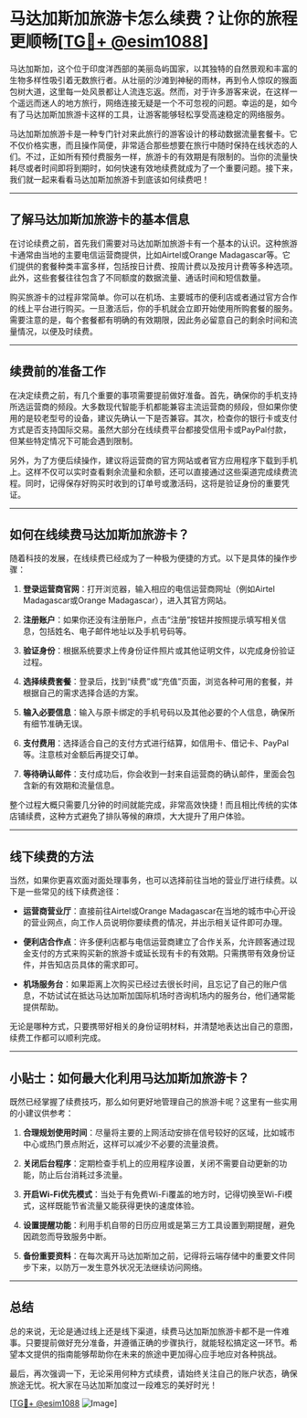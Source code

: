 # 马达加斯加旅游卡怎么续费？让你的旅程更顺畅[[TG💪+ @esim1088](https://t.me/s/esim1088)]

马达加斯加，这个位于印度洋西部的美丽岛屿国家，以其独特的自然景观和丰富的生物多样性吸引着无数旅行者。从壮丽的沙滩到神秘的雨林，再到令人惊叹的猴面包树大道，这里每一处风景都让人流连忘返。然而，对于许多游客来说，在这样一个遥远而迷人的地方旅行，网络连接无疑是一个不可忽视的问题。幸运的是，如今有了马达加斯加旅游卡这样的工具，让游客能够轻松享受高速稳定的网络服务。

马达加斯加旅游卡是一种专门针对来此旅行的游客设计的移动数据流量套餐卡。它不仅价格实惠，而且操作简便，非常适合那些想要在旅行中随时保持在线状态的人们。不过，正如所有预付费服务一样，旅游卡的有效期是有限制的。当你的流量快耗尽或者时间即将到期时，如何快速有效地续费就成为了一个重要问题。接下来，我们就一起来看看马达加斯加旅游卡到底该如何续费吧！

---

## 了解马达加斯加旅游卡的基本信息

在讨论续费之前，首先我们需要对马达加斯加旅游卡有一个基本的认识。这种旅游卡通常由当地的主要电信运营商提供，比如Airtel或Orange Madagascar等。它们提供的套餐种类丰富多样，包括按日计费、按周计费以及按月计费等多种选项。此外，这些套餐往往包含了不同额度的数据流量、通话时间和短信数量。

购买旅游卡的过程非常简单。你可以在机场、主要城市的便利店或者通过官方合作的线上平台进行购买。一旦激活后，你的手机就会立即开始使用所购套餐的服务。需要注意的是，每个套餐都有明确的有效期限，因此务必留意自己的剩余时间和流量情况，以便及时续费。

---

## 续费前的准备工作

在决定续费之前，有几个重要的事项需要提前做好准备。首先，确保你的手机支持所选运营商的频段。大多数现代智能手机都能兼容主流运营商的频段，但如果你使用的是较老型号的设备，建议先确认一下是否兼容。其次，检查你的银行卡或支付方式是否支持国际交易。虽然大部分在线续费平台都接受信用卡或PayPal付款，但某些特定情况下可能会遇到限制。

另外，为了方便后续操作，建议将运营商的官方网站或者官方应用程序下载到手机上。这样不仅可以实时查看剩余流量和余额，还可以直接通过这些渠道完成续费流程。同时，记得保存好购买时收到的订单号或激活码，这将是验证身份的重要凭证。

---

## 如何在线续费马达加斯加旅游卡？

随着科技的发展，在线续费已经成为了一种极为便捷的方式。以下是具体的操作步骤：

1. **登录运营商官网**：打开浏览器，输入相应的电信运营商网址（例如Airtel Madagascar或Orange Madagascar），进入其官方网站。
   
2. **注册账户**：如果你还没有注册账户，点击“注册”按钮并按照提示填写相关信息，包括姓名、电子邮件地址以及手机号码等。

3. **验证身份**：根据系统要求上传身份证件照片或其他证明文件，以完成身份验证过程。

4. **选择续费套餐**：登录后，找到“续费”或“充值”页面，浏览各种可用的套餐，并根据自己的需求选择合适的方案。

5. **输入必要信息**：输入与原卡绑定的手机号码以及其他必要的个人信息，确保所有细节准确无误。

6. **支付费用**：选择适合自己的支付方式进行结算，如信用卡、借记卡、PayPal等。注意核对金额后再提交订单。

7. **等待确认邮件**：支付成功后，你会收到一封来自运营商的确认邮件，里面会包含新的有效期和流量信息。

整个过程大概只需要几分钟的时间就能完成，非常高效快捷！而且相比传统的实体店铺续费，这种方式避免了排队等候的麻烦，大大提升了用户体验。

---

## 线下续费的方法

当然，如果你更喜欢面对面处理事务，也可以选择前往当地的营业厅进行续费。以下是一些常见的线下续费途径：

- **运营商营业厅**：直接前往Airtel或Orange Madagascar在当地的城市中心开设的营业网点，向工作人员说明你要续费的情况，并出示相关证件即可办理。

- **便利店合作点**：许多便利店都与电信运营商建立了合作关系，允许顾客通过现金支付的方式来购买新的旅游卡或延长现有卡的有效期。只需携带有效身份证件，并告知店员具体的需求即可。

- **机场服务台**：如果距离上次购买已经过去很长时间，且忘记了自己的账户信息，不妨试试在抵达马达加斯加国际机场时咨询机场内的服务台，他们通常能提供帮助。

无论是哪种方式，只要携带好相关的身份证明材料，并清楚地表达出自己的意图，续费工作都可以顺利完成。

---

## 小贴士：如何最大化利用马达加斯加旅游卡？

既然已经掌握了续费技巧，那么如何更好地管理自己的旅游卡呢？这里有一些实用的小建议供参考：

1. **合理规划使用时间**：尽量将主要的上网活动安排在信号较好的区域，比如城市中心或热门景点附近，这样可以减少不必要的流量浪费。

2. **关闭后台程序**：定期检查手机上的应用程序设置，关闭不需要自动更新的功能，防止后台消耗过多流量。

3. **开启Wi-Fi优先模式**：当处于有免费Wi-Fi覆盖的地方时，记得切换至Wi-Fi模式，这样既能节省流量又能获得更快的速度体验。

4. **设置提醒功能**：利用手机自带的日历应用或是第三方工具设置到期提醒，避免因疏忽而导致服务中断。

5. **备份重要资料**：在每次离开马达加斯加之前，记得将云端存储中的重要文件同步下来，以防万一发生意外状况无法继续访问网络。

---

## 总结

总的来说，无论是通过线上还是线下渠道，续费马达加斯加旅游卡都不是一件难事。只要提前做好充分准备，并遵循正确的步骤执行，就能轻松搞定这一环节。希望本文提供的指南能够帮助你在未来的旅途中更加得心应手地应对各种挑战。

最后，再次强调一下，无论采用何种方式续费，请始终关注自己的账户状态，确保旅途无忧。祝大家在马达加斯加度过一段难忘的美好时光！

[[TG💪+ @esim1088](https://t.me/s/esim1088) ![Image](https://i.postimg.cc/4NQfJmqS/Snipaste-2025-05-13-00-14-12.png)]